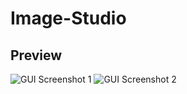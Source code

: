 # Image-Studio
## **Preview**
![GUI Screenshot 1](https://github.com/karreemm/Image-Studio-CV-Task-01/blob/main/assets/GUI%20screenshot2.png)
![GUI Screenshot 2](https://github.com/karreemm/Image-Studio-CV-Task-01/blob/main/assets/GUI%20screenshot1.png)
